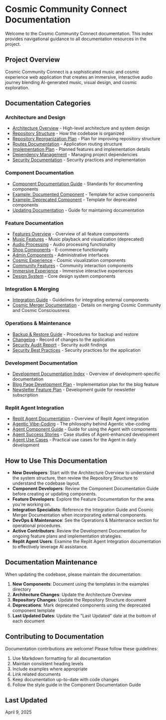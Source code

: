 # Cosmic Community Connect Documentation

Welcome to the Cosmic Community Connect documentation. This index provides navigational guidance to all documentation resources in the project.

## Project Overview

Cosmic Community Connect is a sophisticated music and cosmic experience web application that creates an immersive, interactive audio journey blending AI-generated music, visual design, and cosmic exploration.

## Documentation Categories

### Architecture and Design
- [Architecture Overview](ARCHITECTURE.md) - High-level architecture and system design
- [Repository Structure](REPOSITORY_STRUCTURE.md) - How the codebase is organized
- [Repository Reorganization Plan](REPOSITORY_REORGANIZATION_PLAN.md) - Plan for improving repository structure
- [Routes Documentation](ROUTES.md) - Application routing structure
- [Implementation Plan](IMPLEMENTATION_PLAN.md) - Planned features and implementation details
- [Dependency Management](DEPENDENCY_MANAGEMENT.md) - Managing project dependencies
- [Security Documentation](SECURITY.md) - Security practices and implementation

### Component Documentation
- [Component Documentation Guide](COMPONENT_DOCUMENTATION_GUIDE.md) - Standards for documenting components
- [Example: Documented Component](examples/documented-component-example.md) - Template for active components
- [Example: Deprecated Component](examples/deprecated-component-example.md) - Template for deprecated components
- [Updating Documentation](UPDATING_DOCUMENTATION.md) - Guide for maintaining documentation

### Feature Documentation
- [Features Overview](../client/src/components/features/README.md) - Overview of all feature components
- [Music Features](../client/src/components/features/music/README.md) - Music playback and visualization (deprecated)
- [Audio Processing](../client/src/components/features/audio/README.md) - Audio processing functionality
- [Shop Components](../client/src/components/features/shop/README.md) - E-commerce functionality
- [Admin Components](../client/src/components/features/admin/README.md) - Administrative interfaces
- [Cosmic Experience](../client/src/components/features/cosmic/README.md) - Cosmic visualization components
- [Community Features](../client/src/components/features/community/README.md) - Community interaction components
- [Immersive Experience](../client/src/components/features/immersive/README.md) - Immersive interactive experiences
- [Design System](../client/src/components/features/design-system/README.md) - Core design system components

### Integration & Merging
- [Integration Guide](INTEGRATION_GUIDE.md) - Guidelines for integrating external components
- [Cosmic Merger Documentation](../dev-docs/COSMIC_MERGER.md) - Details on merging Cosmic Community and Cosmic Consciousness

### Operations & Maintenance
- [Backup & Restore Guide](backup_restore_guide.md) - Procedures for backup and restore
- [Changelog](CHANGELOG.md) - Record of changes to the application
- [Security Audit Report](../reports/security_audit_completion_report.md) - Security audit findings
- [Security Best Practices](../reports/security_best_practices.md) - Security practices for the application

### Development Documentation
- [Development Documentation Index](../dev-docs/README.md) - Overview of development-specific documentation
- [Blog Page Development Plan](../dev-docs/Blog_Page_Plan_Dale_the_Whale.md) - Implementation plan for the blog feature
- [Newsletter Feature Plan](../dev-docs/Newsletter_Subscription_Feature_Development_Plan.md) - Development guide for newsletter subscription

### Replit Agent Integration
- [Replit Agent Documentation](replit-integration/README.md) - Overview of Replit Agent integration
- [Agentic Vibe-Coding](replit-integration/AGENTIC_VIBE_CODING.md) - The philosophy behind Agentic vibe-coding
- [Agent Component Guide](replit-integration/AGENT_COMPONENT_GUIDE.md) - Guide for using the Agent with components
- [Agent Success Stories](replit-integration/AGENT_SUCCESS_STORIES.md) - Case studies of Agent-enhanced development
- [Agent Use Cases](replit-integration/USE_CASES.md) - Practical use cases for the Agent in daily development

## How to Use This Documentation

- **New Developers**: Start with the Architecture Overview to understand the system structure, then review the Repository Structure to understand the codebase layout.
- **Component Developers**: Review the Component Documentation Guide before creating or updating components.
- **Feature Developers**: Explore the Feature Documentation for the area you're working on.
- **Integration Specialists**: Reference the Integration Guide and Cosmic Merger Documentation when incorporating external components.
- **DevOps & Maintenance**: See the Operations & Maintenance section for operational procedures.
- **Active Contributors**: Review the Development Documentation for ongoing feature plans and implementation strategies.
- **Replit Agent Users**: Examine the Replit Agent Integration documentation to effectively leverage AI assistance.

## Documentation Maintenance

When updating the codebase, please maintain the documentation:

1. **New Components**: Document using the templates in the examples directory
2. **Architecture Changes**: Update the Architecture Overview
3. **Repository Changes**: Update the Repository Structure document
4. **Deprecations**: Mark deprecated components using the deprecated component template
5. **Last Updated Dates**: Update the "Last Updated" date at the bottom of each document

## Contributing to Documentation

Documentation contributions are welcome! Please follow these guidelines:

1. Use Markdown formatting for all documentation
2. Maintain consistent heading levels
3. Include examples where appropriate
4. Link related documents
5. Keep documentation up-to-date with code changes
6. Follow the style guide in the Component Documentation Guide

## Last Updated

April 9, 2025
